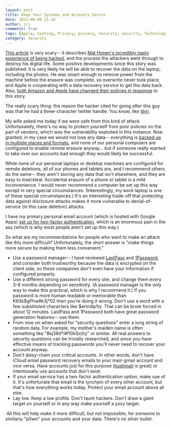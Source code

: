 ```yaml
---
layout: post
title: Keep Your Systems and Accounts Secure
date: 2012-08-09 21:16
author: jrj
comments: true
tags: [Apple, hacking, Privacy, privacy, Security, security, Technology]
category: Security
---
```

<p><a href="http://www.wired.com/gadgetlab/2012/08/apple-amazon-mat-honan-hacking/" target="_blank">This article</a> is very scary-- it describes <a href="http://www.wired.com/gadgetlab/2012/08/apple-amazon-mat-honan-hacking/" target="_blank">Mat Honen's incredibly nasty experience of being hacked</a>, and the process the attackers went through to destroy his digital life. Some positive developments since this story was published: it is very likely he will be able to recover the data on the laptop, including the photos. He was smart enough to remove power from the machine before the erasure was complete, so overwrite never took place, and Apple is cooperating with a data recovery service to get the data back. Also, <a href="http://article.wn.com/view/2012/08/08/Apple_And_Amazon_Fix_The_Security_Holes_That_Caused_Wired_Ed/" target="_blank">both Amazon and Apple have changed their policies in response</a> to this story.</p>

<p>The really scary thing: the reason the hacker cited for going after this guy was that he had a three-character twitter handle. You know, like <a href="http://www.twitter.com/jrj" target="_blank">@jrj</a>.</p>

<p>My wife asked me today if we were safe from this kind of attack. Unfortunately, there's no way to protect yourself from poor policies on the part of vendors, which was the vulnerability exploited in this instance. Now granted, in my case we would not lose any data-- everything is <a href="http://blog.jrj.org/2012/02/24/backup-home-server-complexity/">backed up in multiple places and formats</a>, and none of our personal computers are configured to enable remote erasure anyway... but if someone really wanted to take over our accounts bad enough they would likely be successful.</p>

<p>While none of our personal laptops or desktop machines are configured for remote deletions, all of our phones and tablets are, and I recommend others do the same-- they aren't storing any data that isn't elsewhere, and they are easy to lose/steal. Accidental erasure of a phone or tablet is a mild inconvenience. I would never recommend a computer be set up this way except in very special circumstances. (Interestingly, my work laptop is one of these special circumstances.) It's an interesting trade-off that protecting data against disclosure attacks makes it more vulnerable to denial-of-service (in this case deletion) attacks.</p>

<p>I have my primary personal email account (which is hosted with Google Apps) <a href="http://www.mattcutts.com/blog/google-two-step-authentication/" target="_blank">set up for two-factor authentication</a>, which is an enormous pain in the ass (which is why most people aren't set up this way.)</p>

<p>So what are my recommendations for people who want to make an attack like this more difficult? Unfortunately, the short answer is "make things more secure by making them less convenient."</p>
<ul>
	<li>Use a password manager-- I have reviewed <a href="http://lastpass.com" target="_blank">LastPass</a> and <a href="https://agilebits.com/onepassword" target="_blank">1Password</a>, and consider both trustworthy because the data is encrypted on the client side, so these companies don't even have your information if configured properly.</li>
	<li>Use a different strong password for every site, and change them every 3-6 months depending on sensitivity. (A password manager is the only way to make this practical, which is why I recommend it.) If you password is more human readable or memorable than K83k$gPhw#k3j*02 then you're doing it wrong. Don't use a word with a few substituted characters like $erindip1ty. That can be brute forced in about 12 minutes. LastPass and 1Password both have great password generation features-- use them.</li>
	<li>From now on when asked for "security questions" enter a long string of random data. For example, my mother's maiden name is often something like "8kj38d*i#l10kQo)ty" or similar. All real answers to security questions can be trivially researched, and since you have effective means of tracking passwords you'll never need to recover your account anyway.</li>
	<li>Don't daisy-chain your critical accounts. In other words, don't have iCloud email password recovery emails to your main gmail account and vice versa. Have accounts just for this purpose (<a href="http://hushmail.com" target="_blank">hushmail</a> is great) or intentionally use accounts that don't exist.</li>
	<li>If your email service has a two-factor authentication option, make use of it. It's unfortunate that email is the lynchpin of every other account, but that's how everything works today. Protect your email account above all else.</li>
	<li>Lay low. Keep a low profile. Don't taunt hackers. Don't draw a giant target on yourself or in any way make yourself a juicy target.</li>
</ul>

<p> All this will help make it more difficult, but not impossible, for someone to similarly "p0wn" your accounts and your data. There's no silver bullet.</p>
